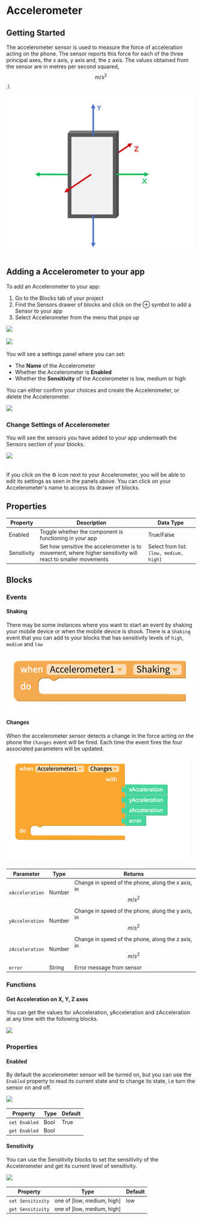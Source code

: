 # Accelerometer

## Getting Started&#x20;

The accelerometer sensor is used to measure the force of acceleration acting on the phone. The sensor reports this force for each of the three principal axes, the x axis, y axis and, the z axis. The values obtained from the sensor are in metres per second squared, $$m/s^2$$.\


![The x, y and z axes of a standard smartphone](.gitbook/assets/screenshot-2019-05-18-at-15.27.06.png)

## Adding a Accelerometer to your app

To add an Accelerometer to your app:

1. Go to the Blocks tab of your project
2. Find the Sensors drawer of blocks and click on the ⊕ symbol to add a Sensor to your app
3. Select Accelerometer from the menu that pops up

![](.gitbook/assets/sensors.png)

![](.gitbook/assets/sensor-options.png)

You will see a settings panel where you can set:

* The **Name** of the Accelerometer
* Whether the Accelerometer is **Enabled**
* Whether the **Sensitivity** of the Accelerometer is low, medium or high

You can either confirm your choices and create the Accelerometer, or delete the Accelerometer.

![](<.gitbook/assets/image (127).png>)

### Change Settings of Accelerometer

You will see the sensors you have added to your app underneath the Sensors section of your blocks.

![](.gitbook/assets/showallsensors.png)

\
If you click on the ⚙ icon next to your Accelerometer, you will be able to edit its settings as seen in the panels above. You can click on your Accelerometer's name to access its drawer of blocks.‌

## Properties

| Property    | Description                                                                                                  | Data Type                               |
| ----------- | ------------------------------------------------------------------------------------------------------------ | --------------------------------------- |
| Enabled     | Toggle whether the component is functioning in your app                                                      | True/False                              |
| Sensitivity | Set how sensitive the accelerometer is to movement, where higher sensitivity will react to smaller movements | Select from list: `[low, medium, high]` |

## Blocks

### Events

#### Shaking

There may be some instances where you want to start an event by shaking your mobile device or when the mobile device is shook. There is a `Shaking` event that you can add to your blocks that has sensitivity levels of `high`, `medium` and `low`

![](<.gitbook/assets/accsh (1).png>)



#### Changes

When the accelerometer sensor detects a change in the force acting on the phone the `Changes` event will be fired. Each time the event fires the four associated parameters will be updated.

![](.gitbook/assets/screenshot-2019-05-18-at-14.13.50.png)

| **Parameter**   | Type   | Returns                                                       |
| --------------- | ------ | ------------------------------------------------------------- |
| `xAcceleration` | Number | Change in speed of the phone, along the x axis, in $$m/s^2$$  |
| `yAcceleration` | Number | Change in speed of the phone, along the y axis, in $$m/s^2$$  |
| `zAcceleration` | Number | Change in speed of the phone, along the z axis, in $$m/s^2$$  |
| `error`         | String | Error message from sensor                                     |

### Functions

#### Get Acceleration on X, Y, Z axes

You can get the values for xAcceleration, yAcceleration and zAcceleration at any time with the following blocks.

![](.gitbook/assets/screen-shot-2021-04-12-at-8.41.52-am.png)

### Properties

#### Enabled

By default the accelerometer sensor will be turned on, but you can use the `Enabled` property to read its current state and to change its state, i.e turn the sensor on and off.

![](.gitbook/assets/acc\_enabled.png)

| Property      | Type | Default |
| ------------- | ---- | ------- |
| `set Enabled` | Bool | True    |
| `get Enabled` | Bool |         |

#### Sensitivity

You can use the Sensitivity blocks to set the sensitivity of the Accelerometer and get its current level of sensitivity.

![](.gitbook/assets/screen-shot-2021-04-12-at-8.42.32-am.png)



| Property          | Type                        | Default |
| ----------------- | --------------------------- | ------- |
| `set Sensitivity` | one of \[low, medium, high] | low     |
| `get Sensitivity` | one of \[low, medium, high] |         |
